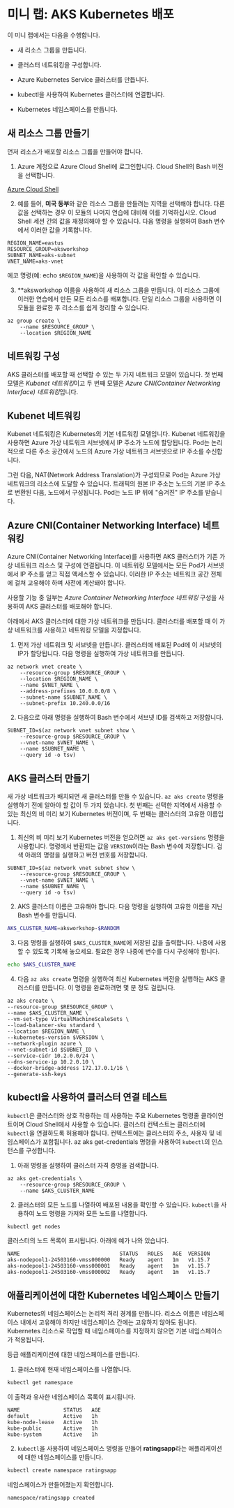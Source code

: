 ﻿# 미니 랩: AKS Kubernetes 배포

이 미니 랩에서는 다음을 수행합니다.

* 새 리소스 그룹을 만듭니다.

* 클러스터 네트워킹을 구성합니다.

* Azure Kubernetes Service 클러스터를 만듭니다.

* kubectl을 사용하여 Kubernetes 클러스터에 연결합니다.

* Kubernetes 네임스페이스를 만듭니다.

## 새 리소스 그룹 만들기

먼저 리소스가 배포할 리소스 그룹을 만들어야 합니다.

1. Azure 계정으로 Azure Cloud Shell에 로그인합니다. Cloud Shell의 Bash 버전을 선택합니다.

[Azure Cloud Shell](https://shell.azure.com/)

2. 예를 들어, **미국 동부**와 같은 리소스 그룹을 만들려는 지역을 선택해야 합니다. 다른 값을 선택하는 경우 이 모듈의 나머지 연습에 대비해 이를 기억하십시오. Cloud Shell 세션 간의 값을 재정의해야 할 수 있습니다. 다음 명령을 실행하여 Bash 변수에서 이러한 값을 기록합니다.

```Azure CLI
REGION_NAME=eastus
RESOURCE_GROUP=aksworkshop
SUBNET_NAME=aks-subnet
VNET_NAME=aks-vnet
 ```

에코 명령(예: echo ```$REGION_NAME```)을 사용하여 각 값을 확인할 수 있습니다.

3. **aksworkshop 이름을 사용하여 새 리소스 그룹을 만듭니다. 이 리소스 그룹에 이러한 연습에서 만든 모든 리소스를 배포합니다. 단일 리소스 그룹을 사용하면 이 모듈을 완료한 후 리소스를 쉽게 정리할 수 있습니다.

```Azure CLI
az group create \
    --name $RESOURCE_GROUP \
    --location $REGION_NAME
```

## 네트워킹 구성

AKS 클러스터를 배포할 때 선택할 수 있는 두 가지 네트워크 모델이 있습니다. 첫 번째 모델은 *Kubenet 네트워킹*이고 두 번째 모델은 *Azure CNI(Container Networking Interface) 네트워킹*입니다.

## Kubenet 네트워킹

Kubenet 네트워킹은 Kubernetes의 기본 네트워킹 모델입니다. Kubenet 네트워킹을 사용하면 Azure 가상 네트워크 서브넷에서 IP 주소가 노드에 할당됩니다. Pod는 논리적으로 다른 주소 공간에서 노드의 Azure 가상 네트워크 서브넷으로 IP 주소를 수신합니다.

그런 다음, NAT(Network Address Translation)가 구성되므로 Pod는 Azure 가상 네트워크의 리소스에 도달할 수 있습니다. 트래픽의 원본 IP 주소는 노드의 기본 IP 주소로 변환된 다음, 노드에서 구성됩니다. Pod는 노드 IP 뒤에 "숨겨진" IP 주소를 받습니다.

## Azure CNI(Container Networking Interface) 네트워킹

Azure CNI(Container Networking Interface)를 사용하면 AKS 클러스터가 기존 가상 네트워크 리소스 및 구성에 연결됩니다. 이 네트워킹 모델에서는 모든 Pod가 서브넷에서 IP 주소를 얻고 직접 액세스할 수 있습니다. 이러한 IP 주소는 네트워크 공간 전체에 걸쳐 고유해야 하며 사전에 계산돼야 합니다.

사용할 기능 중 일부는 *Azure Container Networking Interface 네트워킹* 구성을 사용하여 AKS 클러스터를 배포해야 합니다.

아래에서 AKS 클러스터에 대한 가상 네트워크를 만듭니다. 클러스터를 배포할 때 이 가상 네트워크를 사용하고 네트워킹 모델을 지정합니다.

1. 먼저 가상 네트워크 및 서브넷을 만듭니다. 클러스터에 배포된 Pod에 이 서브넷의 IP가 할당됩니다. 다음 명령을 실행하여 가상 네트워크를 만듭니다.

```Azure CLI
az network vnet create \
    --resource-group $RESOURCE_GROUP \
    --location $REGION_NAME \
    --name $VNET_NAME \
    --address-prefixes 10.0.0.0/8 \
    --subnet-name $SUBNET_NAME \
    --subnet-prefix 10.240.0.0/16
```

2. 다음으로 아래 명령을 실행하여 Bash 변수에서 서브넷 ID를 검색하고 저장합니다.

```Azure CLI
SUBNET_ID=$(az network vnet subnet show \
    --resource-group $RESOURCE_GROUP \
    --vnet-name $VNET_NAME \
    --name $SUBNET_NAME \
    --query id -o tsv)
```

## AKS 클러스터 만들기

새 가상 네트워크가 배치되면 새 클러스터를 만들 수 있습니다. ```az aks create``` 명령을 실행하기 전에 알아야 할 값이 두 가지 있습니다. 첫 번째는 선택한 지역에서 사용할 수 있는 최신의 비 미리 보기 Kubernetes 버전이며, 두 번째는 클러스터의 고유한 이름입니다.

1. 최신의 비 미리 보기 Kubernetes 버전을 얻으려면 ```az aks get-versions``` 명령을 사용합니다. 명령에서 반환되는 값을 ```VERSION```이라는 Bash 변수에 저장합니다. 검색 아래의 명령을 실행하고 버전 번호를 저장합니다.

```Azure CLI
SUBNET_ID=$(az network vnet subnet show \
    --resource-group $RESOURCE_GROUP \
    --vnet-name $VNET_NAME \
    --name $SUBNET_NAME \
    --query id -o tsv)
```

2. AKS 클러스터 이름은 고유해야 합니다. 다음 명령을 실행하여 고유한 이름을 지닌 Bash 변수를 만듭니다.

```Bash
AKS_CLUSTER_NAME=aksworkshop-$RANDOM
```

3. 다음 명령을 실행하여 ```$AKS_CLUSTER_NAME```에 저장된 값을 출력합니다. 나중에 사용할 수 있도록 기록해 놓으세요. 필요한 경우 나중에 변수를 다시 구성해야 합니다.

```Bash
echo $AKS_CLUSTER_NAME
```

4. 다음 ```az aks create``` 명령을 실행하여 최신 Kubernetes 버전을 실행하는 AKS 클러스터를 만듭니다. 이 명령을 완료하려면 몇 분 정도 걸립니다.

```Azure CLI
az aks create \
--resource-group $RESOURCE_GROUP \
--name $AKS_CLUSTER_NAME \
--vm-set-type VirtualMachineScaleSets \
--load-balancer-sku standard \
--location $REGION_NAME \
--kubernetes-version $VERSION \
--network-plugin azure \
--vnet-subnet-id $SUBNET_ID \
--service-cidr 10.2.0.0/24 \
--dns-service-ip 10.2.0.10 \
--docker-bridge-address 172.17.0.1/16 \
--generate-ssh-keys
```

## kubectl을 사용하여 클러스터 연결 테스트

```kubectl```은 클러스터와 상호 작용하는 데 사용하는 주요 Kubernetes 명령줄 클라이언트이며 Cloud Shell에서 사용할 수 있습니다. 클러스터 컨텍스트는 클러스터에 ```kubectl```을 연결하도록 허용해야 합니다. 컨텍스트에는 클러스터의 주소, 사용자 및 네임스페이스가 포함됩니다. az aks get-credentials 명령을 사용하여 ```kubectl```의 인스턴스를 구성합니다.

1. 아래 명령을 실행하여 클러스터 자격 증명을 검색합니다.

```Azure CLI
az aks get-credentials \
    --resource-group $RESOURCE_GROUP \
    --name $AKS_CLUSTER_NAME
```

2. 클러스터의 모든 노드를 나열하여 배포된 내용을 확인할 수 있습니다. ```kubectl```을 사용하여 노드 명령을 가져와 모든 노드를 나열합니다.

```Bash
kubectl get nodes
```

클러스터의 노드 목록이 표시됩니다. 아래에 예가 나와 있습니다.

```Ouput
NAME                                STATUS   ROLES   AGE  VERSION
aks-nodepool1-24503160-vmss000000   Ready    agent   1m   v1.15.7
aks-nodepool1-24503160-vmss000001   Ready    agent   1m   v1.15.7
aks-nodepool1-24503160-vmss000002   Ready    agent   1m   v1.15.7
```

## 애플리케이션에 대한 Kubernetes 네임스페이스 만들기

Kubernetes의 네임스페이스는 논리적 격리 경계를 만듭니다. 리소스 이름은 네임스페이스 내에서 고유해야 하지만 네임스페이스 간에는 고유하지 않아도 됩니다. Kubernetes 리소스로 작업할 때 네임스페이스를 지정하지 않으면 기본 네임스페이스가 적용됩니다.

등급 애플리케이션에 대한 네임스페이스를 만듭니다.

1. 클러스터에 현재 네임스페이스를 나열합니다.

```Bash
kubectl get namespace
```

이 출력과 유사한 네임스페이스 목록이 표시됩니다.

```Ouput
NAME              STATUS   AGE
default           Active   1h
kube-node-lease   Active   1h
kube-public       Active   1h
kube-system       Active   1h
```

2. ```kubectl```을 사용하여 네임스페이스 명령을 만들어 **ratingsapp**라는 애플리케이션에 대한 네임스페이스를 만듭니다.

```Bash
kubectl create namespace ratingsapp
```

네임스페이스가 만들어졌는지 확인합니다.

```출력
namespace/ratingsapp created
```


 
